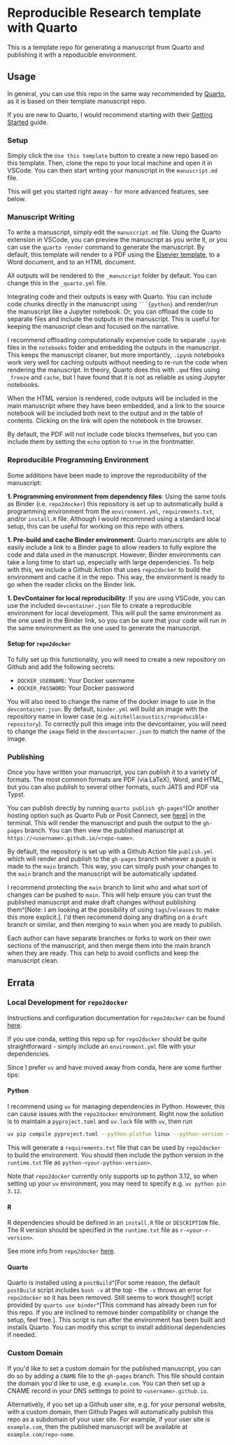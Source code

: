 # Reproducible Research template with Quarto

This is a template repo for generating a manuscript from Quarto and publishing it with a repoducible environment.

## Usage

In general, you can use this repo in the same way recommended by [Quarto](https://quarto.org/docs/manuscripts/authoring/vscode.html), as it is based on their template manuscript repo.

If you are new to Quarto, I would recommend starting with their [Getting Started](https://quarto.org/docs/getting-started.html) guide.

### Setup

Simply click the `Use this template` button to create a new repo based on this template. Then, clone the repo to your local machine and open it in VSCode. You can then start writing your manuscript in the `manuscript.md` file.

This will get you started right away - for more advanced features, see below.

### Manuscript Writing

To write a manuscript, simply edit the `manuscript.md` file. Using the Quarto extension in VSCode, you can preview the manuscript as you write it, or you can use the `quarto render` command to generate the manuscript. By default, this template will render to a PDF using the [Elsevier template](https://github.com/quarto-journals/elsevier), to a Word document, and to an HTML document.

All outputs will be rendered to the `_manuscript` folder by default. You can change this in the `_quarto.yml` file.

Integrating code and their outputs is easy with Quarto. You can include code chunks directly in the manuscript using ` ```{python} ` and render/run the manuscript like a Jupyter notebook. Or, you can offload the code to separate files and include the outputs in the manuscript. This is useful for keeping the manuscript clean and focused on the narrative.

I recommend offloading computationally expensive code to separate `.ipynb` files in the `notebooks` folder and embedding the outputs in the manuscript. This keeps the manuscript cleaner, but more importantly, `.ipynb` notebooks work very well for caching outputs without needing to re-run the code when rendering the manuscript. In theory, Quarto does this with `.qmd` files using `_freeze` and `cache`, but I have found that it is not as reliable as using Jupyter notebooks.

When the HTML version is rendered, code outputs will be included in the main manuscript where they have been embedded, and a link to the source notebook will be included both next to the output and in the table of contents. Clicking on the link will open the notebook in the browser.

By default, the PDF will not include code blocks themselves, but you can include them by setting the `echo` option to `true` in the frontmatter.

### Reproducible Programming Environment

Some additions have been made to improve the reproducibility of the manuscript:

**1. Programming environment from dependency files**: Using the same tools as Binder (i.e. `repo2docker`) this repository is set up to automatically build a programming environment from the `environment.yml`, `requirements.txt`, and/or `install.R` file. Although I would recommned using a standard local setup, this can be useful for working on this repo with others.

**1. Pre-build and cache Binder environment**: Quarto manuscripts are able to easily include a link to a Binder page to allow readers to fully explore the code and data used in the manuscript. However, Binder environments can take a long time to start up, especially with large dependencies. To help with this, we include a Github Action that uses `repo2docker` to build the environment and cache it in the repo. This way, the environment is ready to go when the reader clicks on the Binder link.

**1. DevContainer for local reproducibility**: If you are using VSCode, you can use the included `devcontainer.json` file to create a reproducible environment for local development. This will pull the same environment as the one used in the Binder link, so you can be sure that your code will run in the same environment as the one used to generate the manuscript.

#### Setup for `repo2docker`

To fully set up this functionality, you will need to create a new repository on Github and add the following secrets:

- `DOCKER_USERNAME`: Your Docker username
- `DOCKER_PASSWORD`: Your Docker password

You will also need to change the name of the docker image to use in the `devcontainer.json`. By default, `binder.yml` will build an image with the repository name in lower case (e.g. `mitchellacoustics/reproducible-repository`). To correctly pull this image into the devcontainer, you will need to change the `image` field in the `devcontainer.json` to match the name of the image.

### Publishing

Once you have written your manuscript, you can publish it to a variety of formats. The most common formats are PDF (via LaTeX), Word, and HTML, but you can also publish to several other formats, such JATS and PDF via Typst.

You can publish directly by running `quarto publish gh-pages`^[Or another hosting option such as Quarto Pub or Posit Connect, see [here](https://quarto.org/docs/publishing/)] in the terminal. This will render the manuscript and push the output to the `gh-pages` branch. You can then view the published manuscript at `https://<username>.github.io/<repo-name>`.

By default, the repository is set up with a Github Action file `publish.yml` which will render and publish to the `gh-pages` branch whenever a push is made to the `main` branch. This way, you can simply push your changes to the `main` branch and the manuscript will be automatically updated.

I recommend protecting the `main` branch to limit who and what sort of changes can be pushed to `main`. This will help ensure you can trust the published manuscript and make draft changes without publishing them^[Note: I am looking at the possibility of using `tags`/`releases` to make this more explicit.]. I'd then recommend doing any drafting on a `draft` branch or similar, and then merging to `main` when you are ready to publish.

Each author can have separate branches or forks to work on their own sections of the manuscript, and then merge them into the main branch when they are ready. This can help to avoid conflicts and keep the manuscript clean.

## Errata

### Local Development for `repo2docker`

Instructions and configuration documentation for `repo2docker` can be found [here](https://repo2docker.readthedocs.io/en/latest/config_files.html).

If you use conda, setting this repo up for `repo2docker` should be quite straightforward - simply include an `environment.yml` file with your dependencies.

Since I prefer `uv` and have moved away from conda, here are some further tips:

#### Python

I recommend using `uv` for managing dependencies in Python. However, this can cause issues with the `repo2docker` environment. Right now the solution is to maintain a `pyproject.toml` and `uv.lock` file with `uv`, then run

```bash
uv pip compile pyproject.toml --python-platfom linux --python-version <your-python-version> -o requirements.txt
```

This will generate a `requirements.txt` file that can be used by `repo2docker` to build the environment. You should then include the python version in the `runtime.txt` file as `python-<your-python-version>`.

Note that `repo2docker` currently only supports up to python 3.12, so when setting up your `uv` environment, you may need to specify e.g. `uv python pin 3.12`.

#### R

R dependencies should be defined in an `install.R` file or `DESCRIPTION` file. The R version should be specified in the `runtime.txt` file as `r-<your-r-version>`.

See more info from `repo2docker` [here](https://repo2docker.readthedocs.io/en/latest/config_files.html).

#### Quarto

Quarto is installed using a `postBuild`^[For some reason, the default `postBuild` script includes `bash -v` at the top - the `-v` throws an error for `repo2docker` so it has been removed. Still seems to work though!] script provided by `quarto use binder`^[This command has already been run for this repo. If you are inclined to remove binder compatibility or change the setup, feel free.]. This script is run after the environment has been built and installs Quarto. You can modify this script to install additional dependencies if needed.

### Custom Domain

If you'd like to set a custom domain for the published manuscript, you can do so by adding a `CNAME` file to the `gh-pages` branch. This file should contain the domain you'd like to use, e.g. `example.com`. You can then set up a CNAME record in your DNS settings to point to `<username>.github.io`.

Alternatively, if you set up a Github user site, e.g. for your personal website, with a custom domain, then Github Pages will automatically publish this repo as a subdomain of your user site. For example, if your user site is `example.com`, then the published manuscript will be available at `example.com/repo-name`.
